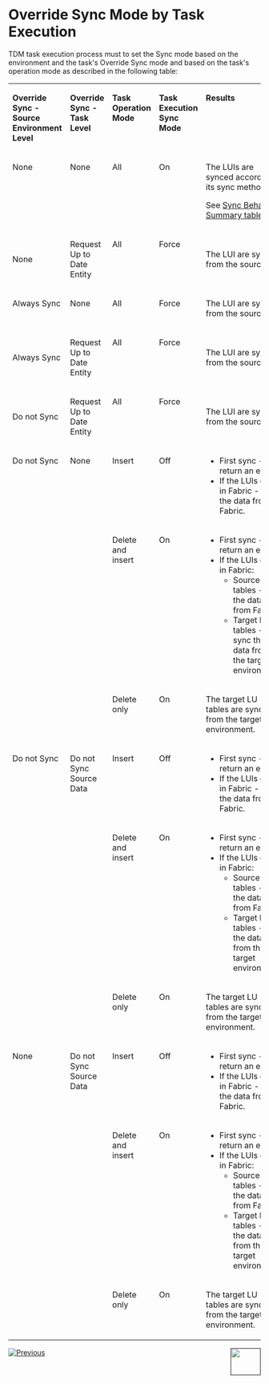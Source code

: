 # Override Sync Mode by Task Execution

TDM task execution process must to set the Sync mode based on the environment and the task's Override Sync mode and based on the task's operation mode as described in the following table:

<table width="900pxl">
<tbody>
<tr>
<td valign="top" width="150pxl">
<p><strong>Override Sync - Source Environment Level</strong></p>
</td>
<td valign="top" width="130pxl">
<p><strong>Override Sync - Task Level&nbsp;</strong></p>
</td>
<td valign="top" width="130pxl">
<p><strong>Task Operation Mode</strong></p>
</td>
<td valign="top" width="130pxl">
<p><strong>Task Execution Sync Mode</strong></p>
</td>
<td valign="top" width="380pxl">
<p><strong>Results</strong></p>
</td>
</tr>
<tr>
<td valign="top" width="130pxl">
<p>None</p>
</td>
<td valign="top" width="130pxl">
<p>None</p>
</td>
<td valign="top" width="130pxl">
<p>All</p>
</td>
<td valign="top" width="130pxl">
<p>On</p>
</td>
<td valign="top" width="380pxl">
<p>The LUIs are synced according its sync method.</p>
<p>See <a href="/articles/14_sync_LU_instance/10_sync_behavior_summary.md">Sync Behavior Summary table</a>.</p>
</td>
</tr>
<tr>
<td style="width: 150px;">
<p>None</p>
</td>
<td style="width: 150px;">
<p>Request Up to Date Entity&nbsp;</p>
</td>
<td valign="top" width="130pxl">
<p>All</p>
</td>
<td valign="top" width="130pxl">
<p>Force</p>
</td>
<td style="width: 210px;">
<p>The LUI are synced from the source.</p>
</td>
</tr>
<tr>
<td valign="top" width="130pxl">
<p>Always Sync</p>
</td>
<td valign="top" width="130pxl">
<p>None</p>
</td>
<td valign="top" width="130pxl">
<p>All</p>
</td>
<td valign="top" width="130pxl">
<p>Force</p>
</td>
<td valign="top" width="380pxl">
<p>The LUI are synced from the source.</p>
</td>
</tr>
<tr>
<td style="width: 150px;">
<p>Always Sync</p>
</td>
<td style="width: 150px;">
<p>Request Up to Date Entity&nbsp;</p>
</td>
<td valign="top" width="130pxl">
<p>All</p>
</td>
<td valign="top" width="130pxl">
<p>Force</p>
</td>
<td style="width: 210px;">
<p>The LUI are synced from the source.</p>
</td>
</tr>
<tr>
<td style="width: 150px;">
<p>Do not Sync</p>
</td>
<td style="width: 150px;">
<p>Request Up to Date Entity&nbsp;</p>
</td>
<td valign="top" width="130pxl">
<p>All</p>
</td>
<td valign="top" width="130pxl">
<p>Force</p>
</td>
<td style="width: 210px;">
<p>The LUI are synced from the source.</p>
</td>
</tr>
<tr>
<td style="width: 150px;" rowspan="3" valign="top" width="150pxl">
<p>Do not Sync</p>
<p>&nbsp;</p>
<p>&nbsp;</p>
</td>
<td style="width: 150px;" rowspan="3" valign="top" width="150pxl">
<p>None</p>
<p>&nbsp;</p>
<p>&nbsp;</p>
</td>
<td valign="top" width="130pxl">
<p>Insert</p>
</td>
<td valign="top" width="130pxl">
<p>Off</p>
</td>
<td valign="top" width="380pxl">
<ul>
<li>First sync - return an error.</li>
<li>If the LUIs exist in Fabric - get the data from Fabric.&nbsp;</li>
</ul>
</td>
</tr>
<tr>
<td valign="top" width="130pxl">
<p>Delete and insert&nbsp;</p>
</td>
<td valign="top" width="130pxl">
<p>On</p>
</td>
<td valign="top" width="380pxl">
<ul>
<li>First sync - return an error.</li>
<li>If the LUIs exist in Fabric:
<ul>
<li>Source LU tables - get the data from Fabric.</li>
<li>Target LU tables -&nbsp; sync the data from the target environment.</li>
</ul>
</li>
</ul>
</td>
</tr>
<tr>
<td valign="top" width="130pxl">
<p>Delete only</p>
</td>
<td valign="top" width="130pxl">
<p>On</p>
</td>
<td valign="top" width="380pxl">
<p>The target LU tables are synced from the target environment.&nbsp;</p>
</td>
</tr>
<tr>
<td style="width: 150px;" rowspan="3" valign="top" width="150pxl">
<p>Do not Sync</p>
<p>&nbsp;</p>
<p>&nbsp;</p>
</td>
<td style="width: 150px;" rowspan="3" valign="top" width="150pxl">
<p>Do not Sync Source Data</p>
<p>&nbsp;</p>
<p>&nbsp;</p>
</td>
<td valign="top" width="130pxl">
<p>Insert</p>
</td>
<td valign="top" width="130pxl">
<p>Off</p>
</td>
<td valign="top" width="380pxl">
<ul>
<li>First sync - return an error.</li>
<li>If the LUIs exist in Fabric - get the data from Fabric.&nbsp;</li>
</ul>
</td>
</tr>
<tr>
<td valign="top" width="130pxl">
<p>Delete and insert&nbsp;</p>
</td>
<td valign="top" width="130pxl">
<p>On</p>
</td>
<td valign="top" width="380pxl">
<ul>
<li>First sync - return an error.</li>
<li>If the LUIs exist in Fabric:
<ul>
<li>Source LU tables - get the data from Fabric.</li>
<li>Target LU tables -&nbsp; get the data from the target environment.</li>
</ul>
</li>
</ul>
</td>
</tr>
<tr>
<td valign="top" width="130pxl">
<p>Delete only</p>
</td>
<td valign="top" width="130pxl">
<p>On</p>
</td>
<td valign="top" width="380pxl">
<p>The target LU tables are synced from the target environment.&nbsp;</p>
</td>
</tr>
<tr>
<td style="width: 150px;" rowspan="3" valign="top" width="150pxl">
<p>None</p>
<p>&nbsp;</p>
<p>&nbsp;</p>
</td>
<td style="width: 150px;" rowspan="3" valign="top" width="150pxl">
<p>Do not Sync Source Data</p>
<p>&nbsp;</p>
<p>&nbsp;</p>
</td>
<td valign="top" width="130pxl">
<p>Insert</p>
</td>
<td valign="top" width="130pxl">
<p>Off</p>
</td>
<td valign="top" width="380pxl">
<ul>
<li>First sync - return an error.</li>
<li>If the LUIs exist in Fabric - get the data from Fabric.&nbsp;</li>
</ul>
</td>
</tr>
<tr>
<td valign="top" width="130pxl">
<p>Delete and insert&nbsp;</p>
</td>
<td valign="top" width="130pxl">
<p>On</p>
</td>
<td valign="top" width="380pxl">
<ul>
<li>First sync - return an error.</li>
<li>If the LUIs exist in Fabric:
<ul>
<li>Source LU tables - get the data from Fabric.</li>
<li>Target LU tables -&nbsp; get the data from the target environment.</li>
</ul>
</li>
</ul>
</td>
</tr>
<tr>
<td valign="top" width="130pxl">
<p>Delete only</p>
</td>
<td valign="top" width="130pxl">
<p>On</p>
</td>
<td valign="top" width="380pxl">
<p>The target LU tables are synced from the target environment.&nbsp;</p>
</td>
</tr>
</tbody>
</table>







  [![Previous](/articles/images/Previous.png)](06_be_product_tdmdb_tables.md)[<img align="right" width="60" height="54" src="/articles/images/Next.png">]()
